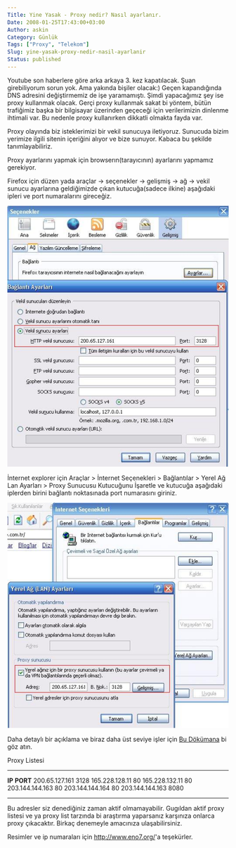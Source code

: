 ```yaml
---
Title: Yine Yasak - Proxy nedir? Nasıl ayarlanır.
Date: 2008-01-25T17:43:00+03:00
Author: askin
Category: Günlük
Tags: ["Proxy", "Telekom"]
Slug: yine-yasak-proxy-nedir-nasil-ayarlanir
Status: published
---
```


Youtube son haberlere göre arka arkaya 3. kez kapatılacak. Şuan girebiliyorum sorun yok. Ama yakında bişiler olacak:) Geçen kapandığında DNS adresini değiştirmemiz de işe yaramamıştı. Şimdi yapacağımız şey ise proxy kullanmak olacak. Gerçi proxy kullanmak sakat bi yöntem, bütün trafiğimiz başka bir bilgisayar üzerinden geçeceği için verilerimizin dinlenme ihtimali var. Bu nedenle proxy kullanırken dikkatli olmakta fayda var.

Proxy olayında biz isteklerimizi bir vekil sunucuya iletiyoruz. Sunucuda bizim yerimize ilgili sitenin içeriğini alıyor ve bize sunuyor. Kabaca bu şekilde tanımlayabiliriz.

<!--more-->

Proxy ayarlarını yapmak için browserın(tarayıcının) ayarlarını yapmamız gerekiyor.

Firefox için düzen yada araçlar -&gt; seçenekler -&gt; gelişmiş -&gt; ağ -&gt; vekil sunucu ayarlarına geldiğimizde çıkan kutucuğa(sadece ilkine) aşağıdaki ipleri ve port numaralarını gireceğiz.

![Yine Yasak - Proxy nedir? Nasıl ayarlanır Firefox](/uploads/2008/01/ff.jpg)

İnternet explorer için Araçlar &gt; İnternet Seçenekleri &gt; Bağlantılar &gt; Yerel Ağ Lan Ayarları &gt; Proxy Sunucusu Kutucuğunu İşaretle ve kutucuğa aşağıdaki iplerden birini bağlantı noktasınada port numarasını giriniz.

![Yine Yasak - Proxy nedir? Nasıl ayarlanır İnternet explorer](/uploads/2008/01/ie.jpg)

Daha detaylı bir açıklama ve biraz daha üst seviye işler için [Bu Dökümana](/uploads/2008/01/ssh_tunneling_over_cf.pdf "ssh tunelling") bi göz atın.

Proxy Listesi

  ----------------- ----------
  **IP**            **PORT**
  200.65.127.161    3128
  165.228.128.11    80
  165.228.132.11    80
  203.144.144.163   80
  203.144.144.164   80
  203.144.144.163   8080
  ----------------- ----------

Bu adresler siz denediğiniz zaman aktif olmamayabilir. Gugıldan aktif proxy listesi ve ya proxy list tarzında bi araştırma yaparsanız karşınıza onlarca proxy çıkacaktır. Birkaç denemeyle amacınıza ulaşabilirsiniz.

Resimler ve ip numaraları için <http://www.eno7.org/>'a teşekürler.
